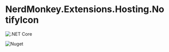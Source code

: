 # NerdMonkey.Extensions.Hosting.NotifyIcon

![.NET Core](https://github.com/drewkill32/NerdMonkey.Extensions.Hosting.NotifyIcon/workflows/.NET%20Core/badge.svg?branch=master)

![Nuget](https://img.shields.io/nuget/v/NerdMonkey.Extensions.Hosting.NotifyIcon?style=plastic)
